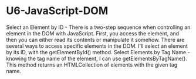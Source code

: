 # U6-JavaScript-DOM
 Select an Element by ID - There is a two-step sequence when controlling an element in the DOM with JavaScript. First, you access the element, and then you can either read its contents or manipulate it somehow. There are several ways to access specific elements in the DOM. I'll select an element by its ID, with the getElementById() method.
 Select Elements by Tag Name - knowing the tag name of the element, I can use getElementsByTagName(). This method returns an HTMLCollection of elements with the given tag name.
